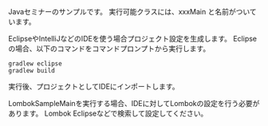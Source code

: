 Javaセミナーのサンプルです。
実行可能クラスには、xxxMain と名前がついています。

EclipseやIntelliJなどのIDEを使う場合プロジェクト設定を生成します。
Eclipseの場合、以下のコマンドをコマンドプロンプトから実行します。

```
gradlew eclipse
gradlew build
```

実行後、プロジェクトとしてIDEにインポートします。

LombokSampleMainを実行する場合、IDEに対してLombokの設定を行う必要があります。
Lombok Eclipseなどで検索して設定してください。

